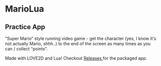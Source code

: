 # MarioLua
## Practice App
“Super Mario” style running video game - get the character (yes, I know it's not actually Mario, shhh..) to the end of the screen as many times as you can / collect “points”.  

Made with LOVE2D and Lua!  Checkout <a href=https://github.com/viplrao/MarioLua/releases/tag/v0.1.0> Releases </a> for the packaged app.
